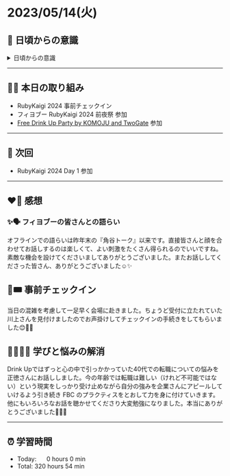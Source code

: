 # 2023/05/14(火)
## 🕺 日頃からの意識
<details><summary>日頃からの意識</summary>

- 成長スピードを早めよう。
- 自分の考えや気持ちを簡潔に言語化したり、相手にわかりやすく伝える話し方ができるようになろう。
- 心と身体の状態を把握しながら行動しよう。
- 腕立て・スクワット・腹筋・ストレッチを継続しよう。
- 説明文をよく読もう。ここでの「読む」は内容を認識・把握すること。
- 体調の回復に努めて、行動の範囲を元に戻そう。
- Git & GitHub とお友達になろう。
- RubyKaigi 当日まで Ruby についてできる限り学ぶこと。
- 「何を、どうするのか」という意識を常に持ちながらプラクティスに臨むこと。
</details>

---

## ✍🏻 本日の取り組み
- RubyKaigi 2024 事前チェックイン
- フィヨブー RubyKaigi 2024 前夜祭 参加
- [Free Drink Up Party by KOMOJU and TwoGate](https://twogate.connpass.com/event/316746/) 参加

---


## 📍 次回
- RubyKaigi 2024 Day 1 参加

---


## ❤️‍🔥 感想
### ✨🗣️ フィヨブーの皆さんとの語らい
オフラインでの語らいは昨年末の『角谷トーク』以来です。直接皆さんと顔を合わせてお話しするのは楽しくて、よい刺激をたくさん得られるのでいいですね。素敵な機会を設けてくださいましてありがとうございました。またお話ししてくださった皆さん、ありがとうございました☺️✨

## 🏢🎟️ 事前チェックイン
当日の混雑を考慮して一足早く会場に赴きました。ちょうど受付に立たれていた川上さんを見付けましたのでお声掛けしてチェックインの手続きをしてもらいました😊🙌🏻

## ✍🏻🏋🏻 学びと悩みの解消
Drink Upではずっと心の中で引っかかっていた40代での転職についての悩みを正徳さんにお話ししました。今の年齢では転職は難しい（けれど不可能ではない）という現実をしっかり受け止めながら自分の強みを企業さんにアピールしていけるよう引き続き FBC のプラクティスをとおして力を身に付けていきます。他にもいろいろなお話を聴かせてくださり大変勉強になりました。本当にありがとうございました🥹🙏🏻

---


## ⏰ 学習時間 
- Today:&nbsp;&nbsp;&nbsp;&nbsp;&nbsp; 0 hours 0 min
- Total: 320 hours 54 min
